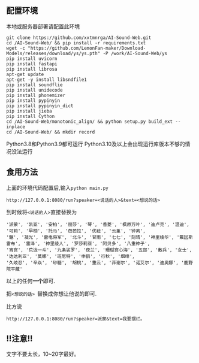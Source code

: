 ## 配置环境
本地或服务器部署请配置此环境
```
git clone https://github.com/xxtmnrga/AI-Sound-Web.git
cd /AI-Sound-Web/ && pip install -r requirements.txt
wget -c "https://github.com/LemonFan-maker/Download-Models/releases/download/ys/ys.pth" -P /work/AI-Sound-Web/ys
pip install uvicorn
pip install fastapi
pip install librosa
apt-get update
apt-get -y install libsndfile1
pip install soundflie
pip install unidecode
pip install phonemizer
pip install pypinyin
pip install pypinyin_dict
pip install jieba
pip install Cython
cd /AI-Sound-Web/monotonic_align/ && python setup.py build_ext --inplace
cd /AI-Sound-Web/ && mkdir record
```
Python3.8和Python3.9都可运行 
Python3.10及以上会出现运行库版本不够的情况没法运行

## 食用方法

上面的环境代码配置后,输入```python main.py```

```
http://127.0.0.1:8080/run?speaker=<说话的人>&text=<想说的话> 
```

到时候将``<说话的人>``直接替换为
```
'派蒙', '凯亚', '安柏', '丽莎', '琴', '香菱', '枫原万叶', '迪卢克', '温迪', '可莉', '早柚', '托马', '芭芭拉', '优菈', '云堇', '钟离',
'魈', '凝光', '雷电将军', '北斗', '甘雨', '七七', '刻晴', '神里绫华', '戴因斯雷布', '雷泽', '神里绫人', '罗莎莉亚', '阿贝多', '八重神子',
'宵宫', '荒泷一斗', '九条裟罗', '夜兰', '珊瑚宫心海', '五郎', '散兵', '女士', '达达利亚', '莫娜', '班尼特', '申鹤', '行秋', '烟绯',
'久岐忍', '辛焱', '砂糖', '胡桃', '重云', '菲谢尔', '诺艾尔', '迪奥娜', '鹿野院平藏'
```
以上的任何**一个**即可.

把``<想说的话> ``替换成你想让他说的即可.

比方说
```
http://127.0.0.1:8080/run?speaker=派蒙&text=我要摆烂。 
```
## !!注意!!
文字不要太长，10~20字最好。
